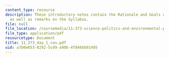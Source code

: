 ```yaml
---
content_type: resource
description: These introductory notes contain the Rationale and Goals of the Course,
  as well as remarks on the Syllabus.
file: null
file_location: /coursemedia/11-373-science-politics-and-environmental-policy-fall-2004/a7b0e65382925cd9a90b4f846bb91495_11_373_day_1_cou.pdf
file_type: application/pdf
resourcetype: Document
title: 11_373_day_1_cou.pdf
uid: a7b0e653-8292-5cd9-a90b-4f846bb91495
---
```

